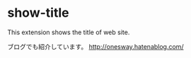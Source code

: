 # show-title
This extension shows the title of web site.

ブログでも紹介しています。
http://onesway.hatenablog.com/